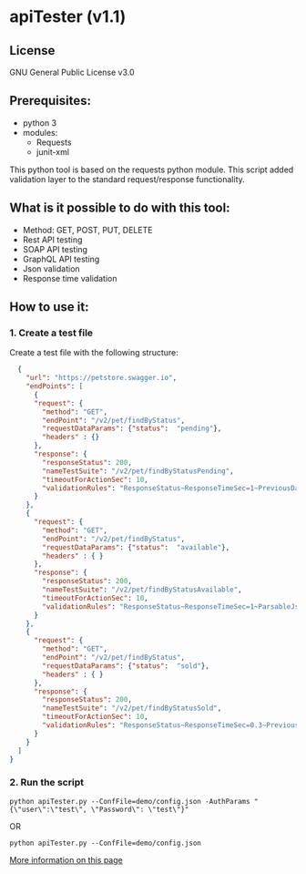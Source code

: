 # apiTester (v1.1)

## License 
GNU General Public License v3.0

## Prerequisites:
- python 3
- modules:
  - Requests
  - junit-xml

This python tool is based on the requests python module. This script added validation layer to the standard request/response functionality.  

## What is it possible to do with this tool:
 - Method: GET, POST, PUT, DELETE
 - Rest API testing 
 - SOAP API testing
 - GraphQL API testing
 - Json validation
 - Response time validation

## How to use it:

### 1. Create a test file
Create a test file with the following structure:

```json
  {
    "url": "https://petstore.swagger.io",
    "endPoints": [
      {
      "request": {
        "method": "GET",
        "endPoint": "/v2/pet/findByStatus",
        "requestDataParams": {"status":  "pending"},
        "headers" : {}
      },
      "response": {
        "responseStatus": 200,
        "nameTestSuite": "/v2/pet/findByStatusPending",
        "timeoutForActionSec": 10,
        "validationRules": "ResponseStatus~ResponseTimeSec=1~PreviousDataValidation~ParsableJson~GenReport"
      }
    },
    {
      "request": {
        "method": "GET",
        "endPoint": "/v2/pet/findByStatus",
        "requestDataParams": {"status":  "available"},
        "headers" : { }
      },
      "response": {
        "responseStatus": 200,
        "nameTestSuite": "/v2/pet/findByStatusAvailable",
        "timeoutForActionSec": 10,
        "validationRules": "ResponseStatus~ResponseTimeSec=1~ParsableJson~GenReport"
      }
    },
    {
      "request": {
        "method": "GET",
        "endPoint": "/v2/pet/findByStatus",
        "requestDataParams": {"status":  "sold"},
        "headers" : { }
      },
      "response": {
        "responseStatus": 200,
        "nameTestSuite": "/v2/pet/findByStatusSold",
        "timeoutForActionSec": 10,
        "validationRules": "ResponseStatus~ResponseTimeSec=0.3~PreviousDataValidation~ParsableJson~GenReport"
      }
    }
  ]
}
```

### 2. Run the script

```
python apiTester.py --ConfFile=demo/config.json -AuthParams "{\"user\":\"test\", \"Password\": \"test\"}"
```

OR
```
python apiTester.py --ConfFile=demo/config.json
```

[More information on this page](https://www.chlopcik.cz/apitester/)
